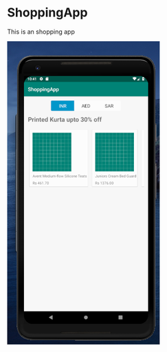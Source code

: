 # ShoppingApp
 This is an shopping app
 
![Image description](https://github.com/shreyash89/ShoppingApp/blob/master/Shopping%20app.png)
